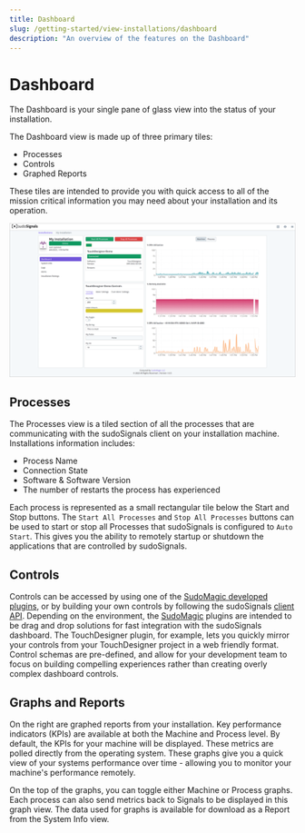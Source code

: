 ```yaml
---
title: Dashboard
slug: /getting-started/view-installations/dashboard
description: "An overview of the features on the Dashboard"
---
```


# Dashboard

The Dashboard is your single pane of glass view into the status of your installation.

The Dashboard view is made up of three primary tiles:
* Processes
* Controls
* Graphed Reports

These tiles are intended to provide you with quick access to all of the mission critical information you may need about your installation and its operation.

![View 03](/img/view-installation/view-stats-003.png)

## Processes

The Processes view is a tiled section of all the processes that are communicating with the sudoSignals client on your installation machine. Installations information includes:
* Process Name
* Connection State
* Software & Software Version
* The number of restarts the process has experienced

Each process is represented as a small rectangular tile below the Start and Stop buttons. The `Start All Processes` and `Stop All Processes` buttons can be used to start or stop all Processes that sudoSignals is configured to `Auto Start`. This gives you the ability to remotely startup or shutdown the applications that are controlled by sudoSignals.

## Controls

Controls can be accessed by using one of the [SudoMagic developed plugins](https://docs.sudosignals.com/002_plugins/), or by building your own controls by following the sudoSignals [client API](https://docs.sudosignals.com/004_api/). Depending on the environment, the [SudoMagic](https://www.sudomagic.com/) plugins are intended to be drag and drop solutions for fast integration with the sudoSignals dashboard. The TouchDesigner plugin, for example, lets you quickly mirror your controls from your TouchDesigner project in a web friendly format. Control schemas are pre-defined, and allow for your development team to focus on building compelling experiences rather than creating overly complex dashboard controls.

## Graphs and Reports

On the right are graphed reports from your installation. Key performance indicators (KPIs) are available at both the Machine and Process level. By default, the KPIs for your machine will be displayed. These metrics are polled directly from the operating system. These graphs give you a quick view of your systems performance over time - allowing you to monitor your machine's performance remotely.

On the top of the graphs, you can toggle either Machine or Process graphs. Each process can also send metrics back to Signals to be displayed in this graph view. The data used for graphs is available for download as a Report from the System Info view.